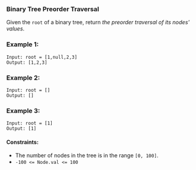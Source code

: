 ### Binary Tree Preorder Traversal

Given the `root` of a binary tree, return *the preorder traversal of its nodes' values*.

### Example 1:
    Input: root = [1,null,2,3]
    Output: [1,2,3]
    
### Example 2:
    Input: root = []
    Output: []

### Example 3:
    Input: root = [1]
    Output: [1]
    
#### Constraints:
- The number of nodes in the tree is in the range `[0, 100]`.
- `-100 <= Node.val <= 100`
